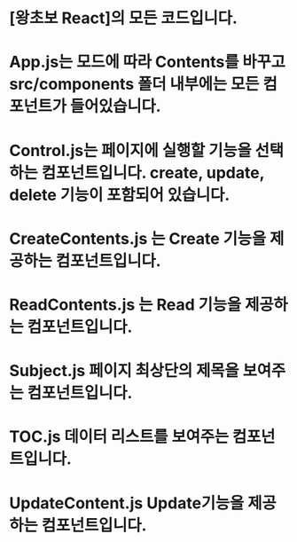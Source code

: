 # [왕초보 React]의 모든 코드입니다.
# App.js는 모드에 따라 Contents를 바꾸고 src/components 폴더 내부에는 모든 컴포넌트가 들어있습니다.

# Control.js는 페이지에 실행할 기능을 선택하는 컴포넌트입니다. create, update, delete 기능이 포함되어 있습니다.
# CreateContents.js 는 Create 기능을 제공하는 컴포넌트입니다.
# ReadContents.js 는 Read 기능을 제공하는 컴포넌트입니다.
# Subject.js 페이지 최상단의 제목을 보여주는 컴포넌트입니다.
# TOC.js 데이터 리스트를 보여주는 컴포넌트입니다.
# UpdateContent.js Update기능을 제공하는 컴포넌트입니다.
